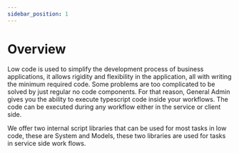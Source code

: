 ```yaml
---
sidebar_position: 1
---
```


# Overview

Low code is used to simplify the development process of business applications, it allows rigidity and flexibility in the application, all with writing the minimum required code. Some problems are too complicated to be solved by just regular no code components. For that reason, General Admin gives you the ability to execute typescript code inside your workflows. The code can be executed during any workflow either in the service or client side.

We offer two internal script libraries that can be used for most tasks in low code, these are System and Models, these two libraries are used for tasks in service side work flows.
